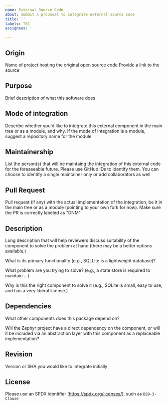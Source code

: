 ```yaml
---
name: External Source Code
about: Submit a proposal to integrate external source code
title: ''
labels: TSC
assignees: ''

---
```


## Origin

Name of project hosting the original open source code
Provide a link to the source

## Purpose

Brief description of what this software does

## Mode of integration

Describe whether you'd like to integrate this external component in the main tree
or as a module, and why. If the mode of integration is a module, suggest a
repository name for the module

## Maintainership

List the person(s) that will be maintaing the integration of this external code
for the foreseeable future. Please use GitHub IDs to identify them. You can
choose to identify a single maintainer only or add collaborators as well

## Pull Request

Pull request (if any) with the actual implementation of the integration, be it
in the main tree or as a module (pointing to your own fork for now). Make sure
the PR is correctly labeled as "DNM"

## Description

Long description that will help reviewers discuss suitability of the
component to solve the problem at hand (there may be a better options
available.)

What is its primary functionality (e.g., SQLLite is a lightweight
database)?

What problem are you trying to solve? (e.g., a state store is
required to maintain ...)

Why is this the right component to solve it (e.g., SQLite is small,
easy to use, and has a very liberal license.)

## Dependencies

What other components does this package depend on?

Will the Zephyr project have a direct dependency on the component, or
will it be included via an abstraction layer with this component as a
replaceable implementation?

## Revision

Version or SHA you would like to integrate initially

## License

Please use an SPDX identifier (https://spdx.org/licenses/), such as
``BSD-3-Clause``

